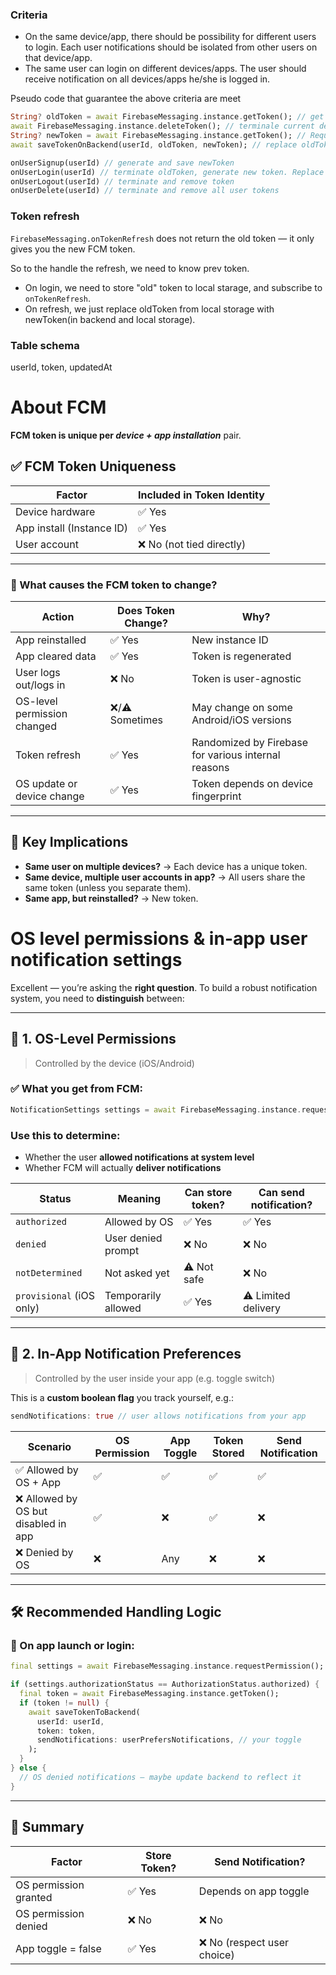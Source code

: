 ### Criteria
- On the same device/app, there should be possibility for different users to login. Each user notifications should be isolated from other users on that device/app.
- The same user can login on different devices/apps. The user should receive notification on all devices/apps he/she is logged in.

Pseudo code that guarantee the above criteria are meet
```dart
String? oldToken = await FirebaseMessaging.instance.getToken(); // get current device-app token
await FirebaseMessaging.instance.deleteToken(); // terminale current device-app token
String? newToken = await FirebaseMessaging.instance.getToken(); // Request new device-app token
await saveTokenOnBackend(userId, oldToken, newToken); // replace oldToken(if exists) with newToken or insert newToken(if old doesn't exist)
```

```dart
onUserSignup(userId) // generate and save newToken
onUserLogin(userId) // terminate oldToken, generate new token. Replace oldToken with newToken or insert newToken(if old doesn't exist)
onUserLogout(userId) // terminate and remove token
onUserDelete(userId) // terminate and remove all user tokens
```

### Token refresh

`FirebaseMessaging.onTokenRefresh` does not return the old token — it only gives you the new FCM token.

So to the handle the refresh, we need to know prev token.

- On login, we need to store "old" token to local starage, and subscribe to `onTokenRefresh`.
- On refresh, we just replace oldToken from local storage with newToken(in backend and local storage).

### Table schema

userId, token, updatedAt

# About FCM

**FCM token is unique per *device + app installation*** pair.

## ✅ FCM Token Uniqueness

| Factor                    | Included in Token Identity |
| ------------------------- | -------------------------- |
| Device hardware           | ✅ Yes                      |
| App install (Instance ID) | ✅ Yes                      |
| User account              | ❌ No (not tied directly)   |

---

### 🔄 What causes the FCM token to change?

| Action                      | Does Token Change? | Why?                                                |
| --------------------------- | ------------------ | --------------------------------------------------- |
| App reinstalled             | ✅ Yes              | New instance ID                                     |
| App cleared data            | ✅ Yes              | Token is regenerated                                |
| User logs out/logs in       | ❌ No               | Token is user-agnostic                              |
| OS-level permission changed | ❌/⚠️ Sometimes     | May change on some Android/iOS versions             |
| Token refresh               | ✅ Yes              | Randomized by Firebase for various internal reasons |
| OS update or device change  | ✅ Yes              | Token depends on device fingerprint                 |

---

## 🧠 Key Implications

* **Same user on multiple devices?** → Each device has a unique token.
* **Same device, multiple user accounts in app?** → All users share the same token (unless you separate them).
* **Same app, but reinstalled?** → New token.

# OS level permissions & in-app user notification settings

Excellent — you’re asking the **right question**. To build a robust notification system, you need to **distinguish** between:

---

## 🔐 1. **OS-Level Permissions**

> Controlled by the device (iOS/Android)

### ✅ What you get from FCM:

```dart
NotificationSettings settings = await FirebaseMessaging.instance.requestPermission();
```

### Use this to determine:

* Whether the user **allowed notifications at system level**
* Whether FCM will actually **deliver notifications**

| Status                   | Meaning             | Can store token? | Can send notification? |
| ------------------------ | ------------------- | ---------------- | ---------------------- |
| `authorized`             | Allowed by OS       | ✅ Yes            | ✅ Yes                  |
| `denied`                 | User denied prompt  | ❌ No             | ❌ No                   |
| `notDetermined`          | Not asked yet       | ⚠️ Not safe      | ❌ No                   |
| `provisional` (iOS only) | Temporarily allowed | ✅ Yes            | ⚠️ Limited delivery    |

---

## 📱 2. **In-App Notification Preferences**

> Controlled by the user inside your app (e.g. toggle switch)

This is a **custom boolean flag** you track yourself, e.g.:

```dart
sendNotifications: true // user allows notifications from your app
```

| Scenario                            | OS Permission | App Toggle | Token Stored | Send Notification |
| ----------------------------------- | ------------- | ---------- | ------------ | ----------------- |
| ✅ Allowed by OS + App               | ✅             | ✅          | ✅            | ✅                 |
| ❌ Allowed by OS but disabled in app | ✅             | ❌          | ✅            | ❌                 |
| ❌ Denied by OS                      | ❌             | Any        | ❌            | ❌                 |

---

## 🛠 Recommended Handling Logic

### 🔁 On app launch or login:

```dart
final settings = await FirebaseMessaging.instance.requestPermission();

if (settings.authorizationStatus == AuthorizationStatus.authorized) {
  final token = await FirebaseMessaging.instance.getToken();
  if (token != null) {
    await saveTokenToBackend(
      userId: userId,
      token: token,
      sendNotifications: userPrefersNotifications, // your toggle
    );
  }
} else {
  // OS denied notifications — maybe update backend to reflect it
}
```

---

## 🧠 Summary

| Factor                | Store Token? | Send Notification?         |
| --------------------- | ------------ | -------------------------- |
| OS permission granted | ✅ Yes        | Depends on app toggle      |
| OS permission denied  | ❌ No         | ❌ No                       |
| App toggle = false    | ✅ Yes        | ❌ No (respect user choice) |
